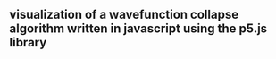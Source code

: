 ## visualization of a wavefunction collapse algorithm written in javascript using the p5.js library
